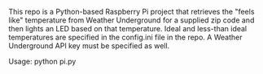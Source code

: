 This repo is a Python-based Raspberry Pi project that retrieves the "feels like" temperature from Weather Underground for a supplied zip code and then lights an LED based on that temperature. Ideal and less-than ideal temperatures are specified in the config.ini file in the repo. A Weather Underground API key must be specified as well.


Usage:
python pi.py <zip-code> <WU API key> 
